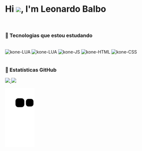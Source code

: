 <h1 align="left">Hi <img src="https://raw.githubusercontent.com/kaueMarques/kaueMarques/master/hi.gif" width="30px">, I'm Leonardo Balbo</h1>

<br>
 
### 🚀 Tecnologias que estou estudando
<div style="display: inline_block"><br>
  <img align="center" alt="kone-LUA" height="40" width="50" src="https://cdn.jsdelivr.net/gh/devicons/devicon/icons/lua/lua-original-wordmark.svg">
  <img align="center" alt="kone-LUA" height="40" width="50" src="https://cdn.jsdelivr.net/gh/devicons/devicon/icons/mysql/mysql-original.svg">
  <img align="center" alt="kone-JS" height="40" width="50" src="https://cdn.jsdelivr.net/gh/devicons/devicon/icons/javascript/javascript-plain.svg">
  <img align="center" alt="kone-HTML" height="40" width="50" src="https://cdn.jsdelivr.net/gh/devicons/devicon/icons/html5/html5-original.svg">
  <img align="center" alt="kone-CSS" height="40" width="50" src="https://cdn.jsdelivr.net/gh/devicons/devicon/icons/css3/css3-original.svg">
          
 </div>
 
<br>

### 👾 Estatísticas GitHub

<div>
  <a href="https://github.com/leobalbo">
  <img height="135em" src="https://github-readme-stats.vercel.app/api?username=leobalbo&show_icons=true&theme=dark&include_all_commits=true&count_private=true"/>
  <img height="125em" src="https://github-readme-stats.vercel.app/api/top-langs/?username=leobalbo&layout=compact&langs_count=7&theme=dark"/>
</div>

 
 ![Snake animation](https://github.com/leobalbo/leobalbo/blob/output/github-contribution-grid-snake.svg)

